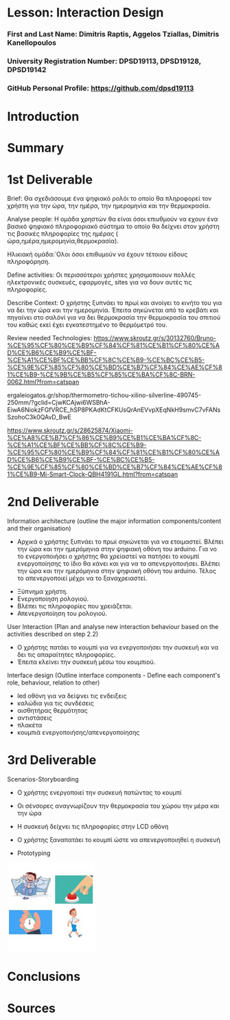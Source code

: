 # Lesson: Interaction Design

### First and Last Name: Dimitris Raptis, Aggelos Tziallas, Dimitris Kanellopoulos
### University Registration Number: DPSD19113, DPSD19128, DPSD19142
### GitHub Personal Profile: https://github.com/dpsd19113

# Introduction

# Summary


# 1st Deliverable
Brief:
Θα σχεδιάσουμε ένα ψηφιακό ρολόι το οποίο θα πληροφορεί τον χρήστη για την ώρα, την ημέρα, την ημερομηνία και την θερμοκρασία. 

Analyse people:
Η ομάδα χρηστών θα είναι όσοι επιυθμούν να εχουν ένα βασικό ψηφιακό πληροφοριακό σύστημα το οποίο θα δείχνει στον χρήστη τις βασικές πληροφορίες της ημέρας      ( ώρα,ημέρα,ημερομηνία,θερμοκρασία).

Ηλικιακή ομάδα:΄Ολοι όσοι επιθυμούν να έχουν τέτοιου είδους πληροφόρηση.

Define activities:
Οι περισσότεροι χρήστες χρησιμοποιουν πολλές ηλεκτρονικές συσκευές, εφαρμογές, sites για να δουν αυτές τις πληροφορίες.

Describe Context:
Ο χρήστης ξυπνάει το πρωί και ανοίγει το κινήτο του για να δει την ώρα και την ημερομηνία. Έπειτα σηκώνεται από το κρεβάτι και πηγαίνει στο σαλόνί για να δει  θερμοκρασία την θερμοκρασία του σπιτιού του καθώς εκεί έχει εγκατεστημένο το θερμόμετρό του.

Review needed Technologies:
https://www.skroutz.gr/s/30132760/Bruno-%CE%95%CF%80%CE%B9%CF%84%CF%81%CE%B1%CF%80%CE%AD%CE%B6%CE%B9%CE%BF-%CE%A1%CE%BF%CE%BB%CF%8C%CE%B9-%CE%BC%CE%B5-%CE%9E%CF%85%CF%80%CE%BD%CE%B7%CF%84%CE%AE%CF%81%CE%B9-%CE%9B%CE%B5%CF%85%CE%BA%CF%8C-BRN-0062.html?from=catspan

ergaleiogatos.gr/shop/thermometro-tichou-xilino-silverline-490745-250mm/?gclid=CjwKCAjwi6WSBhA-EiwA6NiokzFGfVRCE_hSP8PKAdKtCFKUsQrAnEVvpXEqNkH9smvC7vFANsSzohoC3k0QAvD_BwE

https://www.skroutz.gr/s/28625874/Xiaomi-%CE%A8%CE%B7%CF%86%CE%B9%CE%B1%CE%BA%CF%8C-%CE%A1%CE%BF%CE%BB%CF%8C%CE%B9-%CE%95%CF%80%CE%B9%CF%84%CF%81%CE%B1%CF%80%CE%AD%CE%B6%CE%B9%CE%BF-%CE%BC%CE%B5-%CE%9E%CF%85%CF%80%CE%BD%CE%B7%CF%84%CE%AE%CF%81%CE%B9-Mi-Smart-Clock-QBH4191GL.html?from=catspan





# 2nd Deliverable
 Information architecture (outline the major information components/content and their organisation)

- Αρχικά ο χρήστης ξυπνάει το πρωί σηκώνεται για να ετοιμαστεί. Βλέπει την ώρα και την ημερόμηνια στην ψηφιακή οθόνη του arduino. Για νο το ενεργοποιήσει ο χρήστης θα χρείαστεί να πατήσει το κουμπί ενεργοποίησης το ίδιο θα κάνει και για να το απενεργοποιήσει. Βλέπει την ώρα και την ημερόμηνια στην ψηφιακή οθόνη του arduino.  Τέλος το απενεργοποιεί μέχρι να το ξαναχρειαστεί.

* Ξύπνημα χρήστη.
* Ενεργοποίηση ρολογιού.
* Βλέπει τις πληροφορίες που χρειάζεται.
* Απενεργοποίηση του ρολογιού.

 User Interaction (Plan and analyse new interaction behaviour based on the activities described on step 2.2) 
 
- Ο χρήστης πατάει το κουμπί για να ενεργοποιήσει την συσκευή και να δει τις απαραίτητες πληροφορίες.
- Έπειτα κλείνει την συσκευή μέσω του κουμπιού.

 Interface design (Outline interface components - Define each component's role, behaviour, relation to other) 
 
- led οθόνη για να δείψνει τις ενδειξεις
- καλώδια για τις συνδέσεις
- αισθητήρας θερμότητας
- αντιστάσεις
- πλακέτα
- κουμπιά ενεργοποιήσης/απενεργοποίησης

# 3rd Deliverable 
Scenarios-Storyboarding
- Ο χρήστης ενεργοποιεί την συσκευή πατώντας το κουμπί
- Οι σένσορες αναγνωρίζουν την θερμοκρασία του χώρου την μέρα και την ώρα
- Η συσκευή δείχνει τις πληροφορίες στην LCD οθόνη
- Ο χρήστης ξαναπατάει το κουμπί ώστε να απενεργοποιηθεί η συσκευή

- Prototyping


![prototype](https://github.com/dpsd19113/Interaction-Design-Project-Assignment/blob/main/prototype.jpg)

# Conclusions


# Sources
